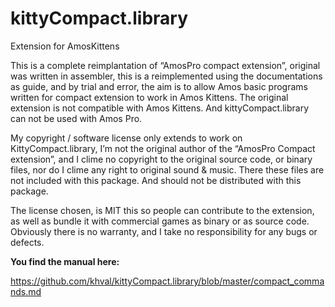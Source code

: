 # kittyCompact.library

Extension for AmosKittens

This is a complete reimplantation of “AmosPro compact extension”, original was written in assembler, this is a reimplemented using the documentations as guide, and by trial and error, the aim is to allow Amos basic programs written for compact extension to work in Amos Kittens. The original extension is not compatible with Amos Kittens. And kittyCompact.library can not be used with Amos Pro.

My copyright / software license only extends to work on KittyCompact.library, I’m not the original author of the “AmosPro Compact extension”, and I clime no copyright to the original source code, or binary files, nor do I clime any right to original sound & music. There these files are not included with this package. And should not be distributed with this package.

The license chosen, is MIT this so people can contribute to the extension, as well as bundle it with commercial games as binary or as source code. Obviously there is no warranty, and I take no responsibility for any bugs or defects.

**You find the manual here:**

https://github.com/khval/kittyCompact.library/blob/master/compact_commands.md
